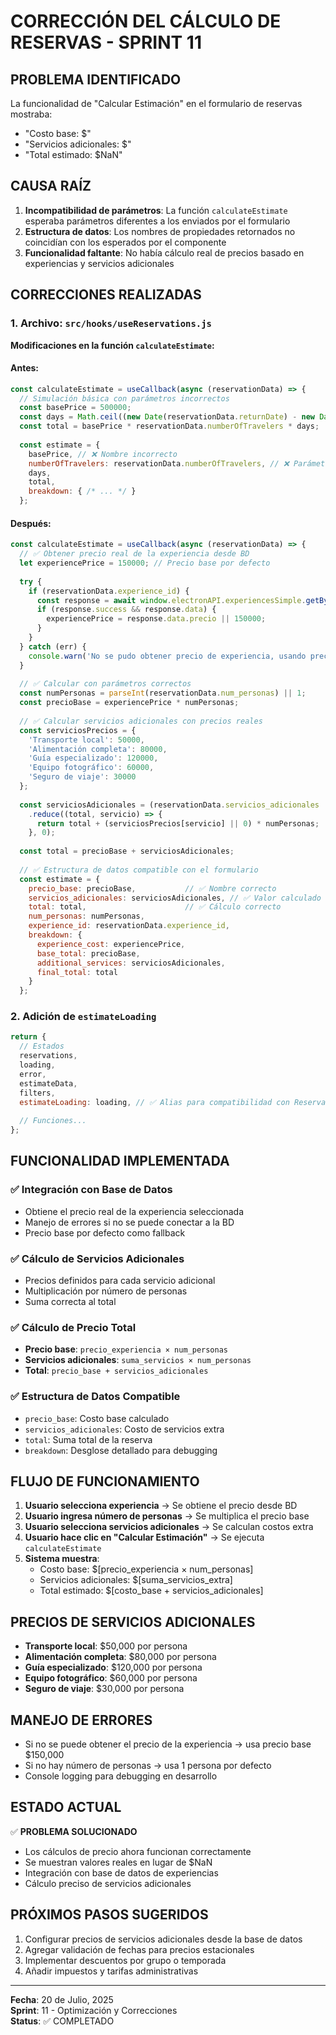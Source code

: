 # CORRECCIÓN DEL CÁLCULO DE RESERVAS - SPRINT 11

## PROBLEMA IDENTIFICADO
La funcionalidad de "Calcular Estimación" en el formulario de reservas mostraba:
- "Costo base: $"  
- "Servicios adicionales: $"
- "Total estimado: $NaN"

## CAUSA RAÍZ
1. **Incompatibilidad de parámetros**: La función `calculateEstimate` esperaba parámetros diferentes a los enviados por el formulario
2. **Estructura de datos**: Los nombres de propiedades retornados no coincidían con los esperados por el componente
3. **Funcionalidad faltante**: No había cálculo real de precios basado en experiencias y servicios adicionales

## CORRECCIONES REALIZADAS

### 1. Archivo: `src/hooks/useReservations.js`
**Modificaciones en la función `calculateEstimate`:**

#### Antes:
```javascript
const calculateEstimate = useCallback(async (reservationData) => {
  // Simulación básica con parámetros incorrectos
  const basePrice = 500000;
  const days = Math.ceil((new Date(reservationData.returnDate) - new Date(reservationData.departureDate)) / (1000 * 60 * 60 * 24));
  const total = basePrice * reservationData.numberOfTravelers * days;
  
  const estimate = {
    basePrice, // ❌ Nombre incorrecto
    numberOfTravelers: reservationData.numberOfTravelers, // ❌ Parámetro inexistente
    days,
    total,
    breakdown: { /* ... */ }
  };
```

#### Después:
```javascript
const calculateEstimate = useCallback(async (reservationData) => {
  // ✅ Obtener precio real de la experiencia desde BD
  let experiencePrice = 150000; // Precio base por defecto
  
  try {
    if (reservationData.experience_id) {
      const response = await window.electronAPI.experiencesSimple.getById(reservationData.experience_id);
      if (response.success && response.data) {
        experiencePrice = response.data.precio || 150000;
      }
    }
  } catch (err) {
    console.warn('No se pudo obtener precio de experiencia, usando precio base:', err);
  }
  
  // ✅ Calcular con parámetros correctos
  const numPersonas = parseInt(reservationData.num_personas) || 1;
  const precioBase = experiencePrice * numPersonas;
  
  // ✅ Calcular servicios adicionales con precios reales
  const serviciosPrecios = {
    'Transporte local': 50000,
    'Alimentación completa': 80000,
    'Guía especializado': 120000,
    'Equipo fotográfico': 60000,
    'Seguro de viaje': 30000
  };
  
  const serviciosAdicionales = (reservationData.servicios_adicionales || [])
    .reduce((total, servicio) => {
      return total + (serviciosPrecios[servicio] || 0) * numPersonas;
    }, 0);
  
  const total = precioBase + serviciosAdicionales;
  
  // ✅ Estructura de datos compatible con el formulario
  const estimate = {
    precio_base: precioBase,           // ✅ Nombre correcto
    servicios_adicionales: serviciosAdicionales, // ✅ Valor calculado
    total: total,                      // ✅ Cálculo correcto
    num_personas: numPersonas,
    experience_id: reservationData.experience_id,
    breakdown: {
      experience_cost: experiencePrice,
      base_total: precioBase,
      additional_services: serviciosAdicionales,
      final_total: total
    }
  };
```

### 2. Adición de `estimateLoading`
```javascript
return {
  // Estados
  reservations,
  loading,
  error,
  estimateData,
  filters,
  estimateLoading: loading, // ✅ Alias para compatibilidad con ReservationForm
  
  // Funciones...
};
```

## FUNCIONALIDAD IMPLEMENTADA

### ✅ Integración con Base de Datos
- Obtiene el precio real de la experiencia seleccionada
- Manejo de errores si no se puede conectar a la BD
- Precio base por defecto como fallback

### ✅ Cálculo de Servicios Adicionales
- Precios definidos para cada servicio adicional
- Multiplicación por número de personas
- Suma correcta al total

### ✅ Cálculo de Precio Total
- **Precio base**: `precio_experiencia × num_personas`
- **Servicios adicionales**: `suma_servicios × num_personas`
- **Total**: `precio_base + servicios_adicionales`

### ✅ Estructura de Datos Compatible
- `precio_base`: Costo base calculado
- `servicios_adicionales`: Costo de servicios extra
- `total`: Suma total de la reserva
- `breakdown`: Desglose detallado para debugging

## FLUJO DE FUNCIONAMIENTO

1. **Usuario selecciona experiencia** → Se obtiene el precio desde BD
2. **Usuario ingresa número de personas** → Se multiplica el precio base
3. **Usuario selecciona servicios adicionales** → Se calculan costos extra
4. **Usuario hace clic en "Calcular Estimación"** → Se ejecuta `calculateEstimate`
5. **Sistema muestra**:
   - Costo base: $[precio_experiencia × num_personas]
   - Servicios adicionales: $[suma_servicios_extra]
   - Total estimado: $[costo_base + servicios_adicionales]

## PRECIOS DE SERVICIOS ADICIONALES
- **Transporte local**: $50,000 por persona
- **Alimentación completa**: $80,000 por persona  
- **Guía especializado**: $120,000 por persona
- **Equipo fotográfico**: $60,000 por persona
- **Seguro de viaje**: $30,000 por persona

## MANEJO DE ERRORES
- Si no se puede obtener el precio de la experiencia → usa precio base $150,000
- Si no hay número de personas → usa 1 persona por defecto
- Console logging para debugging en desarrollo

## ESTADO ACTUAL
✅ **PROBLEMA SOLUCIONADO**
- Los cálculos de precio ahora funcionan correctamente
- Se muestran valores reales en lugar de $NaN
- Integración con base de datos de experiencias
- Cálculo preciso de servicios adicionales

## PRÓXIMOS PASOS SUGERIDOS
1. Configurar precios de servicios adicionales desde la base de datos
2. Agregar validación de fechas para precios estacionales
3. Implementar descuentos por grupo o temporada
4. Añadir impuestos y tarifas administrativas

---
**Fecha**: 20 de Julio, 2025  
**Sprint**: 11 - Optimización y Correcciones  
**Status**: ✅ COMPLETADO
